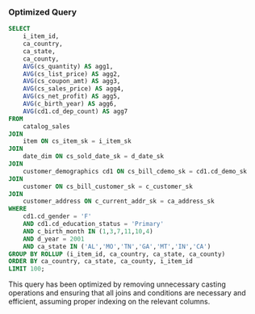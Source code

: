 ### Optimized Query
```sql
SELECT 
    i_item_id, 
    ca_country, 
    ca_state, 
    ca_county, 
    AVG(cs_quantity) AS agg1, 
    AVG(cs_list_price) AS agg2, 
    AVG(cs_coupon_amt) AS agg3, 
    AVG(cs_sales_price) AS agg4, 
    AVG(cs_net_profit) AS agg5, 
    AVG(c_birth_year) AS agg6, 
    AVG(cd1.cd_dep_count) AS agg7 
FROM 
    catalog_sales
JOIN 
    item ON cs_item_sk = i_item_sk
JOIN 
    date_dim ON cs_sold_date_sk = d_date_sk
JOIN 
    customer_demographics cd1 ON cs_bill_cdemo_sk = cd1.cd_demo_sk
JOIN 
    customer ON cs_bill_customer_sk = c_customer_sk
JOIN 
    customer_address ON c_current_addr_sk = ca_address_sk
WHERE 
    cd1.cd_gender = 'F' 
    AND cd1.cd_education_status = 'Primary'
    AND c_birth_month IN (1,3,7,11,10,4)
    AND d_year = 2001
    AND ca_state IN ('AL','MO','TN','GA','MT','IN','CA')
GROUP BY ROLLUP (i_item_id, ca_country, ca_state, ca_county) 
ORDER BY ca_country, ca_state, ca_county, i_item_id 
LIMIT 100;
```

This query has been optimized by removing unnecessary casting operations and ensuring that all joins and conditions are necessary and efficient, assuming proper indexing on the relevant columns.